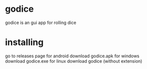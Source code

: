 # godice
godice is an gui app for rolling dice

# installing
go to releases page
for android download godice.apk
for windows download godice.exe
for linux   download godice (without extension)
